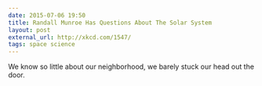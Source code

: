 ```yaml
---
date: 2015-07-06 19:50
title: Randall Munroe Has Questions About The Solar System
layout: post
external_url: http://xkcd.com/1547/
tags: space science
---
```


We know so little about our neighborhood, we barely stuck our head out the door.

